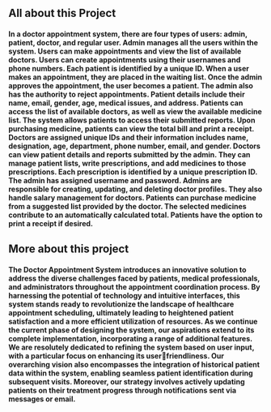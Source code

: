 <h2>All about this Project</h2>
<h4>In a doctor appointment system, there are four types of users: admin, patient, doctor, and regular user. 
Admin manages all the users within the system. Users can make appointments and view the list of available 
doctors. Users can create appointments using their usernames and phone numbers. Each patient is 
identified by a unique ID. When a user makes an appointment, they are placed in the waiting list. Once the 
admin approves the appointment, the user becomes a patient. The admin also has the authority to reject 
appointments. Patient details include their name, email, gender, age, medical issues, and address. Patients 
can access the list of available doctors, as well as view the available medicine list. The system allows patients 
to access their submitted reports. Upon purchasing medicine, patients can view the total bill and print a 
receipt. Doctors are assigned unique IDs and their information includes name, designation, age, department, 
phone number, email, and gender. Doctors can view patient details and reports submitted by the admin. 
They can manage patient lists, write prescriptions, and add medicines to those prescriptions. Each 
prescription is identified by a unique prescription ID. The admin has assigned username and password. 
Admins are responsible for creating, updating, and deleting doctor profiles. They also handle salary 
management for doctors. Patients can purchase medicine from a suggested list provided by the doctor. The 
selected medicines contribute to an automatically calculated total. Patients have the option to print a receipt 
if desired.
</h4>

<h2>More about this project </h2>

<h4>The Doctor Appointment System introduces an innovative solution to address the diverse 
challenges faced by patients, medical professionals, and administrators throughout the 
appointment coordination process. By harnessing the potential of technology and intuitive 
interfaces, this system stands ready to revolutionize the landscape of healthcare appointment 
scheduling, ultimately leading to heightened patient satisfaction and a more efficient utilization of 
resources. As we continue the current phase of designing the system, our aspirations extend to its 
complete implementation, incorporating a range of additional features. We are resolutely dedicated 
to refining the system based on user input, with a particular focus on enhancing its userfriendliness. Our overarching vision also encompasses the integration of historical patient data 
within the system, enabling seamless patient identification during subsequent visits. Moreover, our 
strategy involves actively updating patients on their treatment progress through notifications sent 
via messages or email.</h4>
